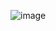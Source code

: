![image](https://github.com/mario21snow/HR-Analyst/assets/102954942/3da3daa6-8b7f-4056-bee7-2ef730481fc7)
